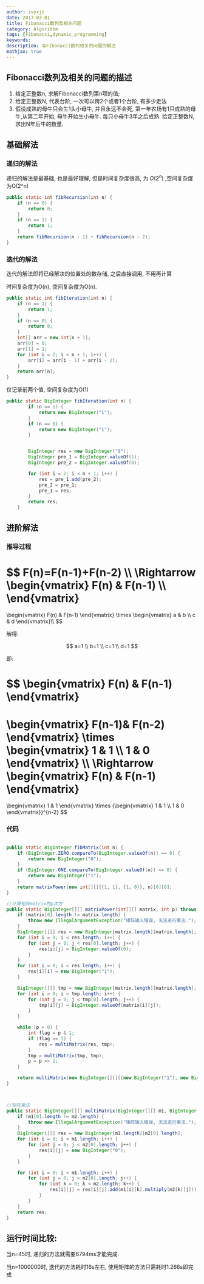 ```yaml
---
author: ivyxjc
date: 2017-03-01
title: Fibonacci数列及相关问题
category: Algorithm
tags: [Fibonacci,dynamic_programming]
keywords:
description: 与Fibonacci数列相关的问题的解法
mathjax: true
---
```


## Fibonacci数列及相关的问题的描述

1. 给定正整数n, 求解Fibonacci数列第n项的值;
2. 给定正整数N, 代表台阶, 一次可以跨2个或者1个台阶, 有多少走法
3. 假设成熟的母牛只会生1头小母牛, 并且永远不会死, 第一年农场有1只成熟的母牛,从第二年开始, 母牛开始生小母牛. 每只小母牛3年之后成熟. 给定正整数N, 求出N年后牛的数量.


## 基础解法

### 递归的解法

递归的解法是最基础, 也是最好理解, 但是时间复杂度很高, 为 $O(2^n)$ ,空间复杂度为O(2^n)

```java
public static int fibRecursion(int n) {
    if (n == 0) {
        return 0;
    }
    if (n == 1) {
        return 1;
    }
    return fibRecursion(n - 1) + fibRecursion(n - 2);
}
```

### 迭代的解法

迭代的解法即将已经解决的位置处的数存储, 之后直接调用, 不用再计算

时间复杂度为O(n), 空间复杂度为O(n).

```java
public static int fibIteration(int n) {
    if (n == 1) {
        return 1;
    }
    if (n == 0) {
        return 0;
    }
    int[] arr = new int[n + 1];
    arr[0] = 0;
    arr[1] = 1;
    for (int i = 2; i < n + 1; i++) {
        arr[i] = arr[i - 1] + arr[i - 2];
    }
    return arr[n];
}
```

仅记录前两个值, 空间复杂度为O(1)

```java
public static BigInteger fibIteration(int n) {
        if (n == 1) {
            return new BigInteger("1");
        }
        if (n == 0) {
            return new BigInteger("1");
        }


        BigInteger res = new BigInteger("0");
        BigInteger pre_1 = BigInteger.valueOf(1);
        BigInteger pre_2 = BigInteger.valueOf(0);

        for (int i = 2; i < n + 1; i++) {
            res = pre_1.add(pre_2);
            pre_2 = pre_1;
            pre_1 = res;
        }
        return res;
    }
```

## 进阶解法


### 推导过程

$$
F(n)=F(n-1)+F(n-2) \\\\
\Rightarrow
\begin{vmatrix}
F(n) & F(n-1) \\\\
\end{vmatrix}
=
\begin{vmatrix}
F(n) & F(n-1) 
\end{vmatrix}
\times
\begin{vmatrix}
a & b \\\\
c & d 
\end{vmatrix}\\\\
$$

解得:<br>

$$
a=1 \\
b=1 \\
c=1 \\
d=1
$$

即: <br>

$$
\begin{vmatrix}
 F(n) & F(n-1)
\end{vmatrix}
=
\begin{vmatrix}
F(n-1)& F(n-2)
\end{vmatrix}
\times
\begin{vmatrix}
1 & 1 \\\\ 
1 & 0
\end{vmatrix}
\\\\
\Rightarrow
\begin{vmatrix}
 F(n) & F(n-1)
\end{vmatrix}
=
\begin{vmatrix}
 1 & 1
\end{vmatrix}
\times
{\begin{vmatrix}
1 & 1 \\\\ 
1 & 0
\end{vmatrix}}^{n-2}
$$


### 代码

```java

public static BigInteger fibMatrix(int n) {
    if (BigInteger.ZERO.compareTo(BigInteger.valueOf(n)) == 0) {
        return new BigInteger("0");
    }
    if (BigInteger.ONE.compareTo(BigInteger.valueOf(n)) == 0) {
        return new BigInteger("1");
    }
    return matrixPower(new int[][]{{1, 1}, {1, 0}}, n)[0][0];
}

//计算矩阵matrix的p次方
public static BigInteger[][] matrixPower(int[][] matrix, int p) throws IllegalArgumentException {
    if (matrix[0].length != matrix.length) {
        throw new IllegalArgumentException("矩阵输入错误, 无法进行乘法.");
    }
    BigInteger[][] res = new BigInteger[matrix.length][matrix.length];
    for (int i = 0; i < res.length; i++) {
        for (int j = 0; j < res[0].length; j++) {
            res[i][j] = BigInteger.valueOf(0);
        }
    }
    for (int i = 0; i < res.length; i++) {
        res[i][i] = new BigInteger("1");
    }

    BigInteger[][] tmp = new BigInteger[matrix.length][matrix.length];
    for (int i = 0; i < tmp.length; i++) {
        for (int j = 0; j < tmp[0].length; j++) {
            tmp[i][j] = BigInteger.valueOf(matrix[i][j]);
        }
    }

    while (p > 0) {
        int flag = p & 1;
        if (flag == 1) {
            res = multiMatrix(res, tmp);
        }
        tmp = multiMatrix(tmp, tmp);
        p = p >> 1;
    }

    return multiMatrix(new BigInteger[][]{{new BigInteger("1"), new BigInteger("1")}}, res);
}



//矩阵乘法
public static BigInteger[][] multiMatrix(BigInteger[][] m1, BigInteger[][] m2) throws IllegalArgumentException {
    if (m1[0].length != m2.length) {
        throw new IllegalArgumentException("矩阵输入错误, 无法进行乘法.");
    }
    BigInteger[][] res = new BigInteger[m1.length][m2[0].length];
    for (int i = 0; i < m1.length; i++) {
        for (int j = 0; j < m2[0].length; j++) {
            res[i][j] = new BigInteger("0");
        }
    }

    for (int i = 0; i < m1.length; i++) {
        for (int j = 0; j < m2[0].length; j++) {
            for (int k = 0; k < m2.length; k++) {
                res[i][j] = res[i][j].add(m1[i][k].multiply(m2[k][j]));
            }
        }
    }
    return res;
}
```


## 运行时间比较:

当n=45时, 递归的方法就需要6794ms才能完成.

当n=1000000时, 迭代的方法耗时16s左右, 使用矩阵的方法只需耗时1.266s即完成
